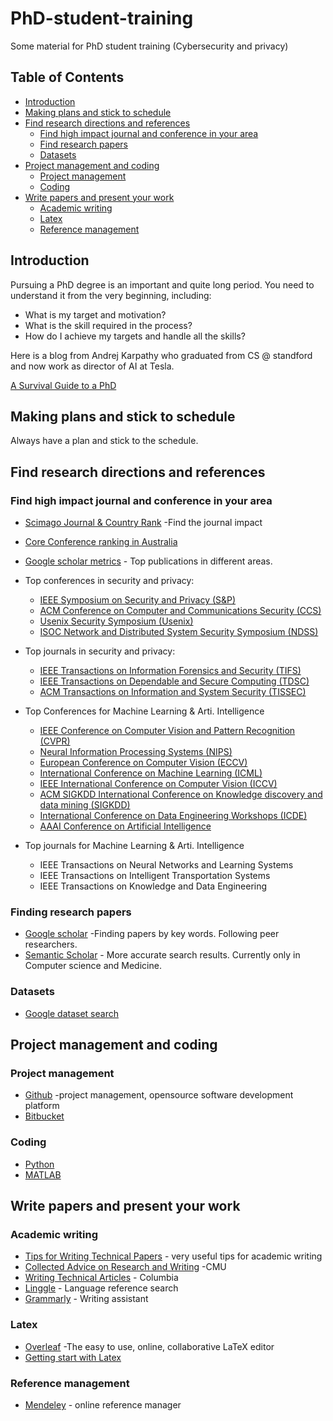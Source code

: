 # PhD-student-training
Some material for PhD student training (Cybersecurity and privacy)

## Table of Contents
- [Introduction](#introduction)
- [Making plans and stick to schedule](#making-plans-and-stick-to-schedule)
- [Find research directions and references](#find-research-directions-and-references)
  - [Find high impact journal and conference in your area](#find-high-impact-journal-and-conference-in-your-area)
  - [Find research papers](#find-research-papers)
  - [Datasets](#datasets)
- [Project management and coding](#project-management-and-coding)
  - [Project management](#project-management)
  - [Coding](#coding)
- [Write papers and present your work](#write-papers-and-present-your-work)
  - [Academic writing](#academic-writing)
  - [Latex](#latex)
  - [Reference management](#reference-management)


## Introduction
Pursuing a PhD degree is an important and quite long period. You need to understand it from the very beginning, including:

* What is my target and motivation?
* What is the skill required in the process?
* How do I achieve my targets and handle all the skills?

Here is a blog from Andrej Karpathy who graduated from CS @ standford and now work as director of AI at Tesla.

[A Survival Guide to a PhD](http://karpathy.github.io/2016/09/07/phd/)

## Making plans and stick to schedule

Always have a plan and stick to the schedule.

## Find research directions and references

### Find high impact journal and conference in your area
* [Scimago Journal & Country Rank](https://www.scimagojr.com/index.php) -Find the journal impact
* [Core Conference ranking in Australia](http://portal.core.edu.au/conf-ranks/)
* [Google scholar metrics](https://scholar.ghttps://www.scimagojr.com/index.phpoogle.com/citations?view_op=metrics_intro&hl=en) - Top publications in different areas.
* Top conferences in security and privacy:
  * [IEEE Symposium on Security and Privacy (S&P)](http://www.ieee-security.org/TC/SP-Index.html)
  * [ACM Conference on Computer and Communications Security (CCS)](http://www.sigsac.org/)
  * [Usenix Security Symposium (Usenix)](https://www.usenix.org/conferences)
  * [ISOC Network and Distributed System Security Symposium (NDSS)](https://www.internetsociety.org/blog/2016/02/ndss-2016-grants-distinguished-papers-awards/)
* Top journals in security and privacy:
  * [IEEE Transactions on Information Forensics and Security (TIFS)](https://signalprocessingsociety.org/publications-resources/ieee-transactions-information-forensics-and-security)
  * [IEEE Transactions on Dependable and Secure Computing (TDSC)](https://ieeexplore.ieee.org/xpl/RecentIssue.jsp?punumber=8858)
  * [ACM Transactions on Information and System Security (TISSEC)](https://tops.acm.org/)
  
* Top Conferences for Machine Learning & Arti. Intelligence
  * [IEEE Conference on Computer Vision and Pattern Recognition (CVPR)](http://cvpr2019.thecvf.com/)
  * [Neural Information Processing Systems (NIPS)](https://nips.cc/)
  * [European Conference on Computer Vision (ECCV)](https://eccv2018.org/)
  * [International Conference on Machine Learning (ICML)](https://icml.cc/)
  * [IEEE International Conference on Computer Vision (ICCV)](http://iccv2019.thecvf.com/)
  * [ACM SIGKDD International Conference on Knowledge discovery and data mining (SIGKDD)](http://www.kdd.org/kdd2018/)
  * [International Conference on Data Engineering Workshops (ICDE)](http://conferences.cis.umac.mo/icde2019/)
  * [AAAI Conference on Artificial Intelligence](https://aaai.org/Conferences/AAAI-19/)
* Top journals for Machine Learning & Arti. Intelligence
  * IEEE Transactions on Neural Networks and Learning Systems
  * IEEE Transactions on Intelligent Transportation Systems
  * IEEE Transactions on Knowledge and Data Engineering
  
### Finding research papers
* [Google scholar](https://scholar.google.com/schhp?hl=en) -Finding papers by key words. Following peer researchers.
* [Semantic Scholar](https://www.semanticscholar.org/) - More accurate search results. Currently only in Computer science and Medicine.

### Datasets
* [Google dataset search](https://toolbox.google.com/datasetsearch)

## Project management and coding

### Project management

* [Github](https://github.com/) -project management, opensource software development platform
* [Bitbucket](https://bitbucket.org/)

### Coding

* [Python](https://github.com/b00040611/apply-machine-learning-deep-learning-usingPython)
* [MATLAB](https://www.mathworks.com)

## Write papers and present your work

### Academic writing

* [Tips for Writing Technical Papers](https://cs.stanford.edu/people/widom/paper-writing.html) - very useful tips for academic writing
* [Collected Advice on Research and Writing](http://www.cs.cmu.edu/afs/cs.cmu.edu/user/mleone/web/how-to.html) -CMU
* [Writing Technical Articles](http://www.cs.columbia.edu/~hgs/etc/writing-style.html) - Columbia
* [Linggle](https://linggle.com/) - Language reference search
* [Grammarly](https://www.grammarly.com/) - Writing assistant


### Latex

* [Overleaf](https://www.overleaf.com/) -The easy to use, online, collaborative LaTeX editor
* [Getting start with Latex](https://www.maths.tcd.ie/~dwilkins/LaTeXPrimer/)

### Reference management

* [Mendeley](https://www.mendeley.com/?interaction_required=true) - online reference manager




